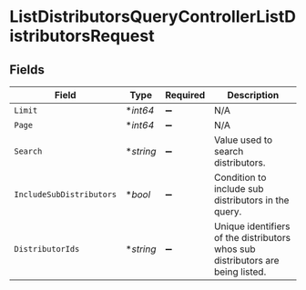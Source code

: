 # ListDistributorsQueryControllerListDistributorsRequest


## Fields

| Field                                                                          | Type                                                                           | Required                                                                       | Description                                                                    |
| ------------------------------------------------------------------------------ | ------------------------------------------------------------------------------ | ------------------------------------------------------------------------------ | ------------------------------------------------------------------------------ |
| `Limit`                                                                        | **int64*                                                                       | :heavy_minus_sign:                                                             | N/A                                                                            |
| `Page`                                                                         | **int64*                                                                       | :heavy_minus_sign:                                                             | N/A                                                                            |
| `Search`                                                                       | **string*                                                                      | :heavy_minus_sign:                                                             | Value used to search distributors.                                             |
| `IncludeSubDistributors`                                                       | **bool*                                                                        | :heavy_minus_sign:                                                             | Condition to include sub distributors in the query.                            |
| `DistributorIds`                                                               | **string*                                                                      | :heavy_minus_sign:                                                             | Unique identifiers of the distributors whos sub distributors are being listed. |